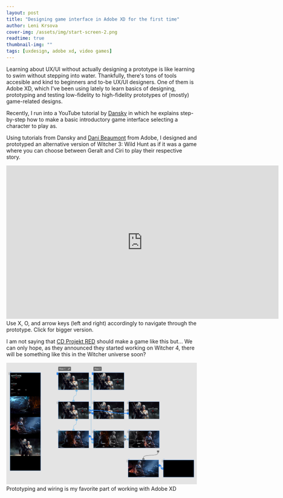 ```yaml
---
layout: post
title: "Designing game interface in Adobe XD for the first time"
author: Leni Krsova
cover-img: /assets/img/start-screen-2.png
readtime: true
thumbnail-img: ""
tags: [uxdesign, adobe xd, video games]
---
```


Learning about UX/UI without actually designing a prototype is like learning to swim without stepping into water. Thankfully, there's tons of tools accesible and kind to beginners and to-be UX/UI designers. One of them is Adobe XD, which I've been using lately to learn basics of designing, prototyping and testing low-fidelity to high-fidelity prototypes of (mostly) game-related designs.

Recently, I run into a YouTube tutorial by <a href="https://www.youtube.com/channel/UCAbq1eKey19tt-FfaIO1RMA">Dansky</a> in which he explains step-by-step how to make a basic introductory game interface selecting a character to play as.

Using tutorials from Dansky and <a href="https://twitter.com/pingdani">Dani Beaumont</a> from Adobe, I designed and prototyped an alternative version of Witcher 3: Wild Hunt as if it was a game where you can choose between Geralt and Ciri to play their respective story.
 
<center><iframe width="720" height="405" src="https://xd.adobe.com/embed/4917e1e6-bf6f-43db-9869-b40bb0d5a19a-1c44/" frameborder="0" allowfullscreen></iframe></center>
Use X, O, and arrow keys (left and right) accordingly to navigate through the prototype. Click for bigger version.
 
I am not saying that <a href="https://en.cdprojektred.com/">CD Projekt RED</a> should make a game like this but... We can only hope, as they announced they started working on Witcher 4, there will be something like this in the Witcher universe soon?

<img src="/assets/img/adobe-xd-fun-stuff.PNG">
Prototyping and wiring is my favorite part of working with Adobe XD
